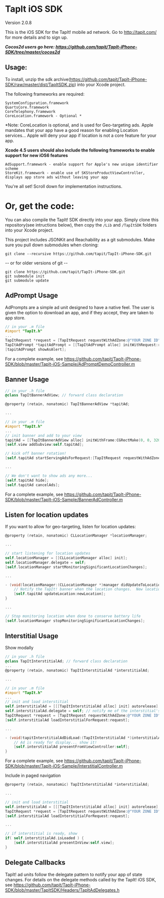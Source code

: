 TapIt iOS SDK
=============

Version 2.0.8

This is the iOS SDK for the TapIt! mobile ad network.  Go to http://tapit.com/ for more details and to sign up.

***Cocos2d users go here: https://github.com/tapit/TapIt-iPhone-SDK/tree/master/cocos2d***


Usage:
------
To install, unzip the sdk archive(https://github.com/tapit/TapIt-iPhone-SDK/raw/master/dist/TapItSDK.zip) into your Xcode project.

The following frameworks are required:
````
SystemConfiguration.framework
QuartsCore.framework
CoreTelephony.framework
CoreLocation.framework - Optional *
````
*Note: CoreLocation is optional, and is used for Geo-targeting ads.  Apple mandates that your app have a good reason for enabling Location services... Apple will deny your app if location is not a core feature for your app.

**Xcode 4.5 users should also include the following frameworks to enable support for new iOS6 features**
````
AdSupport.framework - enable support for Apple's new unique identifier scheme
StoreKit.framework - enable use of SKStoreProductViewController, displays app store ads without leaving your app
````

You're all set!  Scroll down for implementation instructions.


Or, get the code:
=================
You can also compile the TapIt! SDK directly into your app.  Simply clone this repository(see intructions below), then copy the ```/Lib``` and ```/TapItSDK``` folders into your Xcode project.

This project includes JSONKit and Reachability as a git submodules.  Make sure you pull down submodules when cloning:
````
git clone --recursive https://github.com/tapit/TapIt-iPhone-SDK.git
````
-- or for older versions of git --
````
git clone https://github.com/tapit/TapIt-iPhone-SDK.git
git submodule init
git submodule update
````

AdPrompt Usage
--------------
AdPrompts are a simple ad unit designed to have a native feel.  The user is given the option to download an app, and if they accept, they are taken to app store.

````objective-c
// in your .m file
#import "TapIt.h"
...
TapItRequest *request = [TapItRequest requestWithAdZone:@"YOUR ZONE ID"];
TapItAdPrompt *tapitAdPrompt = [[TapItAdPrompt alloc] initWithRequest:request];
[tapitAdPrompt showAsAlert];
````

For a complete example, see https://github.com/tapit/TapIt-iPhone-SDK/blob/master/TapIt-iOS-Sample/AdPromptDemoController.m


Banner Usage
------------
````objective-c
// in your .h file
@class TapItBannerAdView; // forward class declaration

@property (retain, nonatomic) TapItBannerAdView *tapitAd;

...

// in your .m file
#import "TapIt.h"
...
// init banner and add to your view
tapitAd = [[TapItBannerAdView alloc] initWithFrame:CGRectMake(0, 0, 320, 50)];
[self.view addSubview:self.tapitAd];

// kick off banner rotation!
[self.tapitAd startServingAdsForRequest:[TapItRequest requestWithAdZone:@"YOUR ZONE ID"]];

...

// We don't want to show ads any more...
[self.tapitAd hide];
[self.tapitAd cancelAds];
````

For a complete example, see https://github.com/tapit/TapIt-iPhone-SDK/blob/master/TapIt-iOS-Sample/BannerAdController.m


Listen for location updates
---------------------------
If you want to allow for geo-targeting, listen for location updates:
````objective-c
@property (retain, nonatomic) CLLocationManager *locationManager;

...

// start listening for location updates
self.locationManager = [[CLLocationManager alloc] init];
self.locationManager.delegate = self;
[self.locationManager startMonitoringSignificantLocationChanges];

...

- (void)locationManager:(CLLocationManager *)manager didUpdateToLocation:(CLLocation *)newLocation fromLocation:(CLLocation *)oldLocation {
    // Notify the TapIt! banner when the location changes.  New location will be used the next time an ad is requested
    [self.tapitAd updateLocation:newLocation];
}

...

// Stop monitoring location when done to conserve battery life
[self.locationManager stopMonitoringSignificantLocationChanges];
````



Interstitial Usage
------------------
Show modally
````objective-c
// in your .h file
@class TapItInterstitialAd; // forward class declaration
...
@property (retain, nonatomic) TapItInterstitialAd *interstitialAd;

...

// in your .m file
#import "TapIt.h"
...
// init and load interstitial
self.interstitialAd = [[[TapItInterstitialAd alloc] init] autorelease];
self.interstitialAd.delegate = self; // notify me of the interstitial's state changes
TapItRequest *request = [TapItRequest requestWithAdZone:@"YOUR ZONE ID"];
[self.interstitialAd loadInterstitialForRequest:request];

...

- (void)tapitInterstitialAdDidLoad:(TapItInterstitialAd *)interstitialAd {
    // Ad is ready for display... show it!
    [self.interstitialAd presentFromViewController:self];
}
````
For a complete example, see https://github.com/tapit/TapIt-iPhone-SDK/blob/master/TapIt-iOS-Sample/InterstitialController.m

Include in paged navigation
    
````objective-c
@property (retain, nonatomic) TapItInterstitialAd *interstitialAd;

...

// init and load interstitial
self.interstitialAd = [[[TapItInterstitialAd alloc] init] autorelease];
TapItRequest *request = [TapItRequest requestWithAdZone:@"YOUR ZONE ID"];
[self.interstitialAd loadInterstitialForRequest:request];

...

// if interstitial is ready, show
if( self.interstitialAd.isLoaded ) {
    [self.interstitialAd presentInView:self.view];
}
````

Delegate Callbacks
------------------
TapIt! ad units follow the delegate pattern to notify your app of state changes.  For details on the delegate methods called by the TapIt! iOS SDK, see https://github.com/tapit/TapIt-iPhone-SDK/blob/master/TapItSDK/Headers/TapItAdDelegates.h
